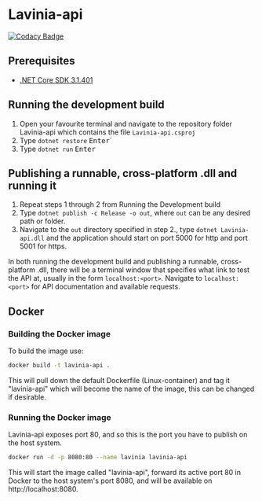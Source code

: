 # Lavinia-api
[![Codacy Badge](https://api.codacy.com/project/badge/Grade/3b6eab6e34ed49f8b4f376b787d05858)](https://www.codacy.com/gh/Project-Lavinia/Lavinia-api?utm_source=github.com&amp;utm_medium=referral&amp;utm_content=Project-Lavinia/Lavinia-api&amp;utm_campaign=Badge_Grade)

## Prerequisites
-  [.NET Core SDK 3.1.401](https://www.microsoft.com/net/download/dotnet-core/3.1)

## Running the development build
1. Open your favourite terminal and navigate to the repository folder Lavinia-api which contains the file `Lavinia-api.csproj`
2. Type `dotnet restore` <kbd>Enter</kbd>`
3. Type `dotnet run` <kbd>Enter</kbd>

## Publishing a runnable, cross-platform .dll and running it
1. Repeat steps 1 through 2 from Running the Development build
2. Type `dotnet publish -c Release -o out`, where `out` can be any desired path or folder.
3. Navigate to the `out` directory specified in step 2., type `dotnet Lavinia-api.dll` and the application should start on port 5000 for http and port 5001 for https.

In both running the development build and publishing a runnable, cross-platform .dll, there will be a terminal window that specifies what link to test the API at, usually in the form `localhost:<port>`. Navigate to `localhost:<port>` for API documentation and available requests.

## Docker

### Building the Docker image

To build the image use:

```sh
docker build -t lavinia-api .
```

This will pull down the default Dockerfile (Linux-container) and tag it "lavinia-api" which will become the name of the image, this can be changed if desirable.

### Running the Docker image

Lavinia-api exposes port 80, and so this is the port you have to publish on the host system.

```sh
docker run -d -p 8080:80 --name lavinia lavinia-api
```

This will start the image called "lavinia-api", forward its active port 80 in Docker to the host system's port 8080, and will be available on http://localhost:8080.

